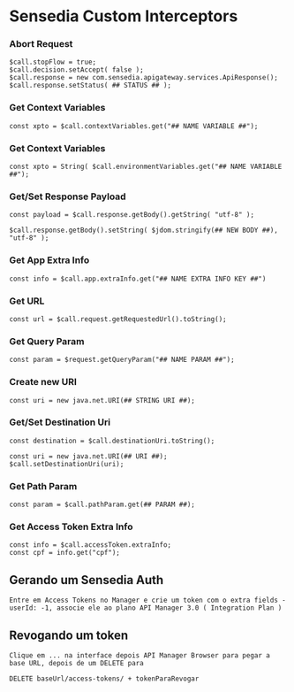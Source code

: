 # Sensedia Custom Interceptors 

### Abort Request
```
$call.stopFlow = true;  
$call.decision.setAccept( false );  
$call.response = new com.sensedia.apigateway.services.ApiResponse();
$call.response.setStatus( ## STATUS ## );
```

### Get Context Variables
```
const xpto = $call.contextVariables.get("## NAME VARIABLE ##");
```

### Get Context Variables
```
const xpto = String( $call.environmentVariables.get("## NAME VARIABLE ##");
```

### Get/Set Response Payload
```
const payload = $call.response.getBody().getString( "utf-8" );
```
```
$call.response.getBody().setString( $jdom.stringify(## NEW BODY ##), "utf-8" );
```

### Get App Extra Info
```
const info = $call.app.extraInfo.get("## NAME EXTRA INFO KEY ##")
```

### Get URL
```
const url = $call.request.getRequestedUrl().toString();
```

### Get Query Param
```
const param = $request.getQueryParam("## NAME PARAM ##");
```

### Create new URI
```
const uri = new java.net.URI(## STRING URI ##);
```

### Get/Set Destination Uri
```
const destination = $call.destinationUri.toString();
```
```
const uri = new java.net.URI(## URI ##);
$call.setDestinationUri(uri);
```

### Get Path Param
```
const param = $call.pathParam.get(## PARAM ##);
```

### Get Access Token Extra Info
```
const info = $call.accessToken.extraInfo;
const cpf = info.get("cpf");
```

## Gerando um Sensedia Auth

    Entre em Access Tokens no Manager e crie um token com o extra fields - userId: -1, associe ele ao plano API Manager 3.0 ( Integration Plan )

## Revogando um token

    Clique em ... na interface depois API Manager Browser para pegar a base URL, depois de um DELETE para
    
    DELETE baseUrl/access-tokens/ + tokenParaRevogar

